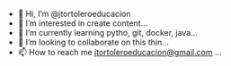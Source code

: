 - 👋 Hi, I’m @jtortoleroeducacion
- 👀 I’m interested in create content...
- 🌱 I’m currently learning pytho, git, docker, java...
- 💞️ I’m looking to collaborate on this thin...
- 📫 How to reach me jtortoleroeducacion@gmail.com ...

<!---
jtortoleroeducacion/jtortoleroeducacion is a ✨ special ✨ repository because its `README.md` (this file) appears on your GitHub profile.
You can click the Preview link to take a look at your changes.
--->
